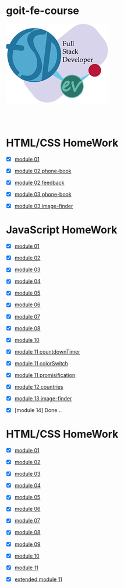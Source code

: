 # goit-fe-course

![Banner](./logo.png)
<br>
<br>
<br>
<br>

# HTML/CSS HomeWork

- [x] [module 01](https://google-barma.github.io/react-hw-01-components/)

- [x] [module 02 phone-book](https://google-barma.github.io/react-hw-02-phonebook/)

- [x] [module 02 feedback](https://github.com/Google-Barma/react-hw-02-feedback)

- [x] [module 03 phone-book](https://google-barma.github.io/react-hw-02-phonebook/)

- [x] [module 03 image-finder](https://google-barma.github.io/react-hw-03-image-finder/)

# JavaScript HomeWork

- [x] [module 01](https://google-barma.github.io/goit-fe-course/javaScript/module-01/)

- [x] [module 02](https://google-barma.github.io/goit-fe-course/javaScript/module-02/)

- [x] [module 03](https://google-barma.github.io/goit-fe-course/javaScript/module-03/)

- [x] [module 04](https://google-barma.github.io/goit-fe-course/javaScript/module-04/)

- [x] [module 05](https://google-barma.github.io/goit-fe-course/javaScript/module-05/)

- [x] [module 06](https://google-barma.github.io/goit-fe-course/javaScript/module-06/)

- [x] [module 07](https://google-barma.github.io/goit-fe-course/javaScript/module-07/)

- [x] [module 08](https://google-barma.github.io/goit-fe-course/javaScript/module-08/)

- [x] [module 10](https://google-barma.github.io/hw-js-10-food-shop/)

- [x] [module 11 countdownTimer](https://google-barma.github.io/hw-js-11-countdown-timer/)

- [x] [module 11 colorSwitch](https://google-barma.github.io/hw-js-11-color-switch/)

- [x] [module 11 promisification](https://google-barma.github.io/hw-js-11-promisification/)

- [x] [module 12 countries](https://google-barma.github.io/hw-js-12-countries/)

- [x] [module 13 image-finder](https://google-barma.github.io/hw-js-13-image-finder/)

- [x] [module 14] Done...

# HTML/CSS HomeWork

- [x] [module 01](https://google-barma.github.io/goit-fe-course/html-css/module-1-2/)

- [x] [module 02](https://google-barma.github.io/goit-fe-course/html-css/module-02/)

- [x] [module 03](https://google-barma.github.io/goit-fe-course/html-css/module-03/)

- [x] [module 04](https://google-barma.github.io/goit-fe-course/html-css/module-04/)

- [x] [module 05](https://google-barma.github.io/goit-fe-course/html-css/module-05/)

- [x] [module 06](https://google-barma.github.io/goit-fe-course/html-css/module-06/)

- [x] [module 07](https://google-barma.github.io/goit-fe-course/html-css/module-07/)

- [x] [module 08](https://google-barma.github.io/goit-fe-course/html-css/module-08/)

- [x] [module 09](https://google-barma.github.io/goit-fe-course/html-css/module-09/)

- [x] [module 10](https://google-barma.github.io/goit-fe-course/html-css/module-10/)

- [x] [module 11](https://google-barma.github.io/goit-fe-course/html-css/module-11/build/)

- [x] [extended module 11](https://google-barma.github.io/mogo/build/)

